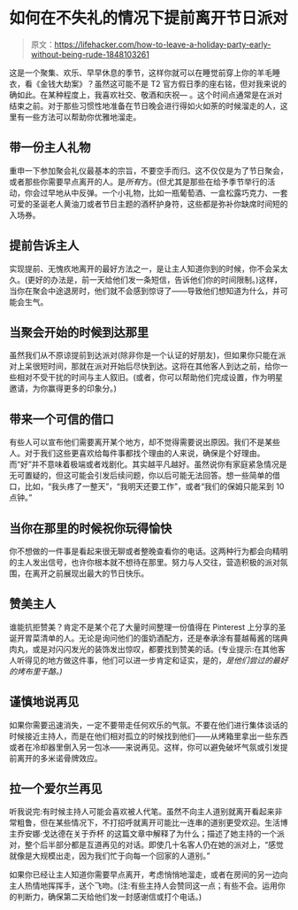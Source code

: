 # 如何在不失礼的情况下提前离开节日派对

> 原文：<https://lifehacker.com/how-to-leave-a-holiday-party-early-without-being-rude-1848103261>

这是一个聚集、欢乐、早早休息的季节，这样你就可以在睡觉前穿上你的羊毛睡衣，看《金钱大劫案》？虽然这可能不是 T2 官方假日季的座右铭，但对我来说的确如此。在某种程度上，我喜欢社交、敬酒和庆祝— 。这个时间点通常是在派对结束之前。对于那些习惯性地准备在节日晚会进行得如火如荼的时候溜走的人，这里有一些方法可以帮助你优雅地溜走。



## 带一份主人礼物

重申一下参加聚会礼仪最基本的宗旨，不要空手而归。这不仅仅是为了节日聚会，或者那些你需要早点离开的人。是*所有*方。(但尤其是那些在给予季节举行的活动，你会过早地从中反弹。一个小礼物，比如一瓶葡萄酒、一盒松露巧克力、一套可爱的圣诞老人黄油刀或者节日主题的酒杯护身符，这些都是弥补你缺席时间短的入场券。

## 提前告诉主人

实现提前、无愧疚地离开的最好方法之一，是让主人知道你到的时候，你不会呆太久。(更好的办法是，前一天给他们发一条短信，告诉他们你的时间限制。)这样，当你在聚会中途退房时，他们就不会感到惊讶了——导致他们想知道为什么，并可能会生气。

## 当聚会开始的时候到达那里

虽然我们从不原谅提前到达派对(除非你是一个认证的好朋友)，但如果你只能在派对上呆很短时间，那就在派对开始后尽快到达。这将在其他客人到达之前，给你一些相对不受干扰的时间与主人叙旧。(或者，你可以帮助他们完成设置，作为明星邀请，为你赢得更多的印象分。)

## 带来一个可信的借口

有些人可以宣布他们需要离开某个地方，却不觉得需要说出原因。我们不是某些人。对于我们这些更喜欢给每件事都找个理由的人来说，确保是个好理由。而“好”并不意味着极端或者戏剧化。其实越平凡越好。虽然说你有家庭紧急情况是无可置疑的，但这可能会引发后续问题，你以后可能无法回答。想一些简单的借口，比如，“我头疼了一整天”，“我明天还要工作”，或者“我们的保姆只能呆到 10 点钟。”

## 当你在那里的时候祝你玩得愉快

你不想做的一件事是看起来很无聊或者整晚查看你的电话。这两种行为都会向精明的主人发出信号，也许你根本就不想待在那里。努力与人交往，营造积极的派对氛围，在离开之前展现出最大的节日快乐。

## 赞美主人

谁能抗拒赞美？肯定不是某个花了大量时间整理一份值得在 Pinterest 上分享的圣诞开胃菜清单的人。无论是询问他们的蛋奶酒配方，还是奉承涂有蔓越莓酱的瑞典肉丸，或是对闪闪发光的装饰发出惊叹，都要找到赞美的话。(专业提示:在其他客人听得见的地方做这件事，他们可以进一步肯定和证实，是的，*是他们尝过的最好的烤布里干酪。)*

## 谨慎地说再见

如果你需要迅速消失，一定不要带走任何欢乐的气氛。不要在他们进行集体谈话的时候接近主持人，而是在他们相对孤立的时候找到他们——从烤箱里拿出一些东西或者在冷却器里倒入另一包冰——来说再见。这样，你可以避免破坏气氛或引发提前离开的多米诺骨牌效应。

## 拉一个爱尔兰再见

听我说完:有时候主持人可能会喜欢被人代笔。虽然不向主人道别就离开看起来非常粗鲁，但在某些情况下，不打招呼就离开可能比一连串的道别更受欢迎。生活博主乔安娜·戈达德在关于乔杯 的这篇文章中解释了为什么；描述了她主持的一个派对，整个后半部分都是互道再见的对话。即使几十名客人仍在她的派对上，“感觉就像是大规模出走，因为我们忙于向每一个回家的人道别。”

如果你已经让主人知道你需要早点离开，考虑悄悄地溜走，或者在房间的另一边向主人热情地挥挥手，送个飞吻。(注:有些主持人会赞同这一点；有些不会。运用你的判断力，确保第二天给他们发一封感谢信或打个电话。)